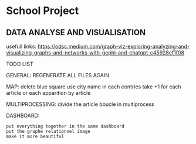 # School Project
## DATA ANALYSE AND VISUALISATION

usefull links:
https://odsc.medium.com/graph-viz-exploring-analyzing-and-visualizing-graphs-and-networks-with-gephi-and-chatgpt-c45928cf1f08

TODO LIST



GENERAL:
REGENERATE ALL FILES AGAIN 

MAP:
delete blue square
use city name in each contries 
take +1 for each article or each apparition by article

MULTIPROCESSING:
    divide the article boucle in multiprocess

DASHBOARD:

    put everything together in the same dashboard
    put the graphe relationnel image
    make it more beautiful
